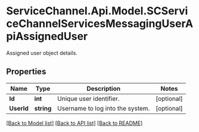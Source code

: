 # ServiceChannel.Api.Model.SCServiceChannelServicesMessagingUserApiAssignedUser
Assigned user object details.

## Properties

Name | Type | Description | Notes
------------ | ------------- | ------------- | -------------
**Id** | **int** | Unique user identifier. | [optional] 
**UserId** | **string** | Username to log into the system. | [optional] 

[[Back to Model list]](../README.md#documentation-for-models) [[Back to API list]](../README.md#documentation-for-api-endpoints) [[Back to README]](../README.md)

